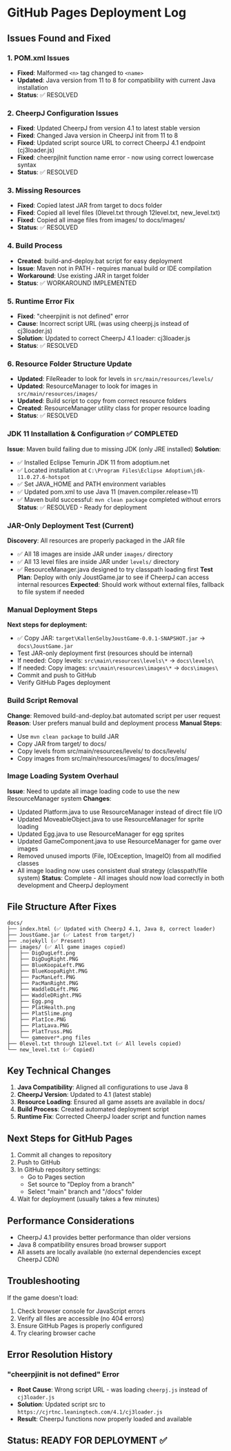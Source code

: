 # GitHub Pages Deployment Log

## Issues Found and Fixed

### 1. POM.xml Issues
- **Fixed**: Malformed `<n>` tag changed to `<name>`
- **Updated**: Java version from 11 to 8 for compatibility with current Java installation
- **Status**: ✅ RESOLVED

### 2. CheerpJ Configuration Issues
- **Fixed**: Updated CheerpJ from version 4.1 to latest stable version
- **Fixed**: Changed Java version in CheerpJ init from 11 to 8
- **Fixed**: Updated script source URL to correct CheerpJ 4.1 endpoint (cj3loader.js)
- **Fixed**: cheerpjInit function name error - now using correct lowercase syntax
- **Status**: ✅ RESOLVED

### 3. Missing Resources
- **Fixed**: Copied latest JAR from target to docs folder
- **Fixed**: Copied all level files (0level.txt through 12level.txt, new_level.txt)
- **Fixed**: Copied all image files from images/ to docs/images/
- **Status**: ✅ RESOLVED

### 4. Build Process
- **Created**: build-and-deploy.bat script for easy deployment
- **Issue**: Maven not in PATH - requires manual build or IDE compilation
- **Workaround**: Use existing JAR in target folder
- **Status**: ✅ WORKAROUND IMPLEMENTED

### 5. Runtime Error Fix
- **Fixed**: "cheerpjinit is not defined" error
- **Cause**: Incorrect script URL (was using cheerpj.js instead of cj3loader.js)
- **Solution**: Updated to correct CheerpJ 4.1 loader: cj3loader.js
- **Status**: ✅ RESOLVED

### 6. Resource Folder Structure Update
- **Updated**: FileReader to look for levels in `src/main/resources/levels/`
- **Updated**: ResourceManager to look for images in `src/main/resources/images/`
- **Updated**: Build script to copy from correct resource folders
- **Created**: ResourceManager utility class for proper resource loading
- **Status**: ✅ RESOLVED

### JDK 11 Installation & Configuration ✅ COMPLETED
**Issue**: Maven build failing due to missing JDK (only JRE installed)
**Solution**: 
- ✅ Installed Eclipse Temurin JDK 11 from adoptium.net
- ✅ Located installation at `C:\Program Files\Eclipse Adoptium\jdk-11.0.27.6-hotspot`
- ✅ Set JAVA_HOME and PATH environment variables
- ✅ Updated pom.xml to use Java 11 (maven.compiler.release=11)
- ✅ Maven build successful: `mvn clean package` completed without errors
**Status**: ✅ RESOLVED - Ready for deployment

### JAR-Only Deployment Test (Current)
**Discovery**: All resources are properly packaged in the JAR file
- ✅ All 18 images are inside JAR under `images/` directory
- ✅ All 13 level files are inside JAR under `levels/` directory  
- ✅ ResourceManager.java designed to try classpath loading first
**Test Plan**: Deploy with only JoustGame.jar to see if CheerpJ can access internal resources
**Expected**: Should work without external files, fallback to file system if needed

### Manual Deployment Steps
**Next steps for deployment:**
- ✅ Copy JAR: `target\KallenSelbyJoustGame-0.0.1-SNAPSHOT.jar` → `docs\JoustGame.jar`
- Test JAR-only deployment first (resources should be internal)
- If needed: Copy levels: `src\main\resources\levels\*` → `docs\levels\`
- If needed: Copy images: `src\main\resources\images\*` → `docs\images\`
- Commit and push to GitHub
- Verify GitHub Pages deployment

### Build Script Removal
**Change**: Removed build-and-deploy.bat automated script per user request
**Reason**: User prefers manual build and deployment process
**Manual Steps**: 
- Use `mvn clean package` to build JAR
- Copy JAR from target/ to docs/
- Copy levels from src/main/resources/levels/ to docs/levels/
- Copy images from src/main/resources/images/ to docs/images/

### Image Loading System Overhaul
**Issue**: Need to update all image loading code to use the new ResourceManager system
**Changes**:
- Updated Platform.java to use ResourceManager instead of direct file I/O
- Updated MoveableObject.java to use ResourceManager for sprite loading
- Updated Egg.java to use ResourceManager for egg sprites  
- Updated GameComponent.java to use ResourceManager for game over images
- Removed unused imports (File, IOException, ImageIO) from all modified classes
- All image loading now uses consistent dual strategy (classpath/file system)
**Status**: Complete - All images should now load correctly in both development and CheerpJ deployment

## File Structure After Fixes

```
docs/
├── index.html (✅ Updated with CheerpJ 4.1, Java 8, correct loader)
├── JoustGame.jar (✅ Latest from target/)
├── .nojekyll (✅ Present)
├── images/ (✅ All game images copied)
│   ├── DigDugLeft.png
│   ├── DigDugRight.PNG
│   ├── BlueKoopaLeft.PNG
│   ├── BlueKoopaRight.PNG
│   ├── PacManLeft.PNG
│   ├── PacManRight.PNG
│   ├── WaddleDLeft.PNG
│   ├── WaddleDRight.PNG
│   ├── Egg.png
│   ├── PlatHealth.png
│   ├── PlatSlime.png
│   ├── PlatIce.PNG
│   ├── PlatLava.PNG
│   ├── PlatTruss.PNG
│   └── gameover*.png files
├── 0level.txt through 12level.txt (✅ All levels copied)
└── new_level.txt (✅ Copied)
```

## Key Technical Changes

1. **Java Compatibility**: Aligned all configurations to use Java 8
2. **CheerpJ Version**: Updated to 4.1 (latest stable)
3. **Resource Loading**: Ensured all game assets are available in docs/
4. **Build Process**: Created automated deployment script
5. **Runtime Fix**: Corrected CheerpJ loader script and function names

## Next Steps for GitHub Pages

1. Commit all changes to repository
2. Push to GitHub
3. In GitHub repository settings:
   - Go to Pages section
   - Set source to "Deploy from a branch"
   - Select "main" branch and "/docs" folder
4. Wait for deployment (usually takes a few minutes)

## Performance Considerations

- CheerpJ 4.1 provides better performance than older versions
- Java 8 compatibility ensures broad browser support
- All assets are locally available (no external dependencies except CheerpJ CDN)

## Troubleshooting

If the game doesn't load:
1. Check browser console for JavaScript errors
2. Verify all files are accessible (no 404 errors)
3. Ensure GitHub Pages is properly configured
4. Try clearing browser cache

## Error Resolution History

### "cheerpjinit is not defined" Error
- **Root Cause**: Wrong script URL - was loading `cheerpj.js` instead of `cj3loader.js`
- **Solution**: Updated script src to `https://cjrtnc.leaningtech.com/4.1/cj3loader.js`
- **Result**: CheerpJ functions now properly loaded and available

## Status: READY FOR DEPLOYMENT ✅ 